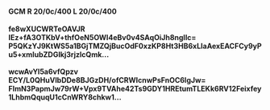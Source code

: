 #### GCM R 20/0c/400 L 20/0c/400
**fe8wXUCWRTeOAVJR**<br/>**IEz+fA3OTKbV+thfOeN5OWI4eBv0v4SAqOiJh8ngllc=**<br/>**P5QKzYJ9KtWS5a1BGjTMZQjBucOdF0xzKP8Ht3HB6xLIaAexEACFCy9yPu5+xmIubZDGIkj3rjzlcQmk...**<br/><br/>
**wcwAvYl5a6vfQpzv**<br/>**ECY/L0QHuVIbDDe8BJGzDH/ofCRWIcnwPsFnOC6lgJw=**<br/>**FImN3PapmJw79rW+Vpx9TVAhe42Ts9GDY1HREtumTLEKk6RV12Feixfey1LhbmQquqU1cCnWRY8chkw1...**